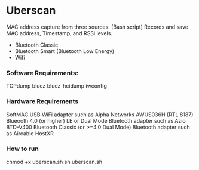 # Uberscan
MAC address capture from three sources. (Bash script) 
Records and save MAC address, Timestamp, and RSSI levels.

* Bluetooth Classic
* Bluetooth Smart (Bluetooth Low Energy)
* Wifi

### Software Requirements:

TCPdump
bluez
bluez-hcidump
iwconfig


### Hardware Requirements

SoftMAC USB WiFi adapter such as Alpha Networks AWUS036H (RTL 8187)
Blueooth 4.0 (or higher) LE or Dual Mode Bluetooth adapter such as Azio BTD-V400
Bluetooth Classic (or >=4.0 Dual Mode) Bluetooth adapter such as Aircable HostXR

### How to run

chmod +x uberscan.sh
sh uberscan.sh
